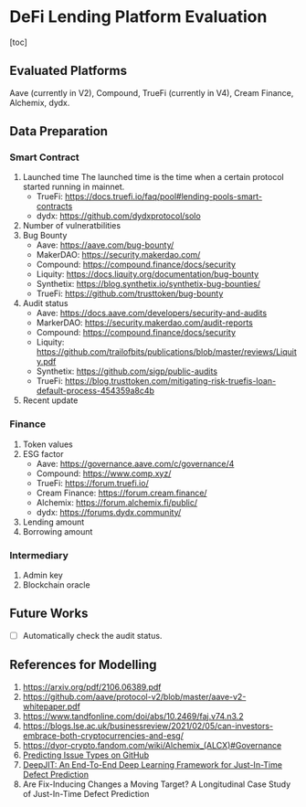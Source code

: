# DeFi Lending Platform Evaluation

[toc]

## Evaluated Platforms

Aave (currently in V2), Compound, TrueFi (currently in V4), Cream Finance, Alchemix, dydx.

## Data Preparation

### Smart Contract

1. Launched time
    The launched time is the time when a certain protocol started running in mainnet.
    - TrueFi: https://docs.truefi.io/faq/pool#lending-pools-smart-contracts
    - dydx: https://github.com/dydxprotocol/solo
2. Number of vulneratbilities
3. Bug Bounty
    - Aave: https://aave.com/bug-bounty/
    - MakerDAO: https://security.makerdao.com/
    - Compound: https://compound.finance/docs/security
    - Liquity: https://docs.liquity.org/documentation/bug-bounty
    - Synthetix: https://blog.synthetix.io/synthetix-bug-bounties/
    - TrueFi: https://github.com/trusttoken/bug-bounty
4. Audit status
    - Aave: https://docs.aave.com/developers/security-and-audits
    - MarkerDAO: https://security.makerdao.com/audit-reports
    - Compound: https://compound.finance/docs/security
    - Liquity: https://github.com/trailofbits/publications/blob/master/reviews/Liquity.pdf
    - Synthetix: https://github.com/sigp/public-audits
    - TrueFi: https://blog.trusttoken.com/mitigating-risk-truefis-loan-default-process-454359a8c4b
5. Recent update

### Finance

1. Token values
2. ESG factor
    - Aave: https://governance.aave.com/c/governance/4
    - Compound: https://www.comp.xyz/
    - TrueFi: https://forum.truefi.io/
    - Cream Finance: https://forum.cream.finance/
    - Alchemix: https://forum.alchemix.fi/public/
    - dydx: https://forums.dydx.community/
3. Lending amount
4. Borrowing amount

### Intermediary

1. Admin key
2. Blockchain oracle

## Future Works

- [ ] Automatically check the audit status.

## References for Modelling

1. https://arxiv.org/pdf/2106.06389.pdf
2. https://github.com/aave/protocol-v2/blob/master/aave-v2-whitepaper.pdf
3. https://www.tandfonline.com/doi/abs/10.2469/faj.v74.n3.2
4. https://blogs.lse.ac.uk/businessreview/2021/02/05/can-investors-embrace-both-cryptocurrencies-and-esg/
5. https://dyor-crypto.fandom.com/wiki/Alchemix_(ALCX)#Governance
6. [Predicting Issue Types on GitHub](https://arxiv.org/pdf/2107.09936.pdf)
7. [DeepJIT: An End-To-End Deep Learning Framework for Just-In-Time Defect Prediction](https://posl.ait.kyushu-u.ac.jp/~kamei/publications/Thong_MSR2019.pdf)
8. Are Fix-Inducing Changes a Moving Target? A Longitudinal Case Study of Just-In-Time Defect Prediction
